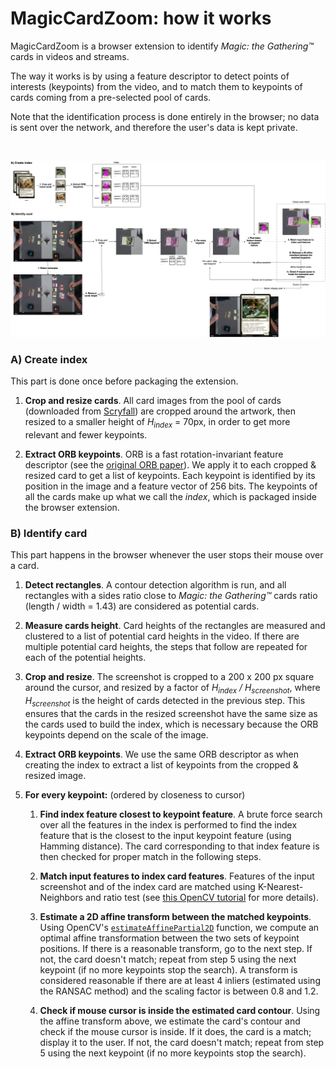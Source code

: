 
# MagicCardZoom: how it works

MagicCardZoom is a browser extension to identify _Magic: the Gathering™_ cards in videos and streams.

The way it works is by using a feature descriptor to detect points of interests (keypoints) from the video, and to match them to keypoints of cards coming from a pre-selected pool of cards.

Note that the identification process is done entirely in the browser; no data is sent over the network, and therefore the user's data is kept private.

<br/>

![](How_it_works.png)

### A) Create index

This part is done once before packaging the extension.

1. **Crop and resize cards**. All card images from the pool of cards (downloaded from [Scryfall](https://scryfall.com/)) are cropped around the artwork, then resized to a smaller height of *H<sub>index</sub>* = 70px, in order to get more relevant and fewer keypoints.

2. **Extract ORB keypoints**. ORB is a fast rotation-invariant feature descriptor (see the [original ORB paper](http://www.willowgarage.com/sites/default/files/orb_final.pdf)). We apply it to each cropped & resized card to get a list of keypoints. Each keypoint is identified by its position in the image and a feature vector of 256 bits. The keypoints of all the cards make up what we call the *index*, which is packaged inside the browser extension.

### B) Identify card

This part happens in the browser whenever the user stops their mouse over a card.

1. **Detect rectangles**. A contour detection algorithm is run, and all rectangles with a sides ratio close to _Magic: the Gathering™_ cards ratio (length / width = 1.43) are considered as potential cards.

2. **Measure cards height**. Card heights of the rectangles are measured and clustered to a list of potential card heights in the video. If there are multiple potential card heights, the steps that follow are repeated for each of the potential heights.

3. **Crop and resize**. The screenshot is cropped to a 200 x 200 px square around the cursor, and resized by a factor of *H<sub>index</sub>&nbsp;/&nbsp;H<sub>screenshot</sub>*, where *H<sub>screenshot</sub>* is the height of cards detected in the previous step. This ensures that the cards in the resized screenshot have the same size as the cards used to build the index, which is necessary because the ORB keypoints depend on the scale of the image.

4. **Extract ORB keypoints**. We use the same ORB descriptor as when creating the index to extract a list of keypoints from the cropped & resized image. 

5. **For every keypoint:** (ordered by closeness to cursor)

    1. **Find index feature closest to keypoint feature**. A brute force search over all the features in the index is performed to find the index feature that is the closest to the input keypoint feature (using Hamming distance). The card corresponding to that index feature is then checked for proper match in the following steps.

    2. **Match input features to index card features**. Features of the input screenshot and of the index card are matched using K-Nearest-Neighbors and ratio test (see [this OpenCV tutorial](https://docs.opencv.org/trunk/dc/dc3/tutorial_py_matcher.html) for more details).

    3. **Estimate a 2D affine transform between the matched keypoints**. Using OpenCV's [`estimateAffinePartial2D`](https://docs.opencv.org/3.4/d9/d0c/group__calib3d.html#gad767faff73e9cbd8b9d92b955b50062d) function, we compute an optimal affine transformation between the two sets of keypoint positions. If there is a reasonable transform, go to the next step. If not, the card doesn't match; repeat from step 5 using the next keypoint (if no more keypoints stop the search). A transform is considered reasonable if there are at least 4 inliers (estimated using the RANSAC method) and the scaling factor is between 0.8 and 1.2.

    4. **Check if mouse cursor is inside the estimated card contour**. Using the affine transform above, we estimate the card's contour and check if the mouse cursor is inside. If it does, the card is a match; display it to the user. If not, the card doesn't match; repeat from step 5 using the next keypoint (if no more keypoints stop the search).

